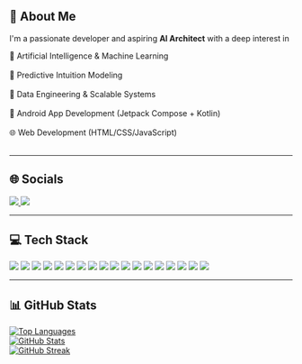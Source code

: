 ## 🚀 About Me

<div align="left">

I'm a passionate developer and aspiring **AI Architect** with a deep interest in

🤖 Artificial Intelligence & Machine Learning<br/><br/>
🧠 Predictive Intuition Modeling<br/><br/>
🧰 Data Engineering & Scalable Systems<br/><br/>
📱 Android App Development (Jetpack Compose + Kotlin)<br/><br/>
🌐 Web Development (HTML/CSS/JavaScript)<br/><br/>

---

## 🌐 Socials

<a href="https://www.linkedin.com/in/jacobkirbyarchitect/">
  <img src="https://img.shields.io/badge/LinkedIn-%230077B5.svg?logo=linkedin&logoColor=white" />
</a>
<a href="https://codepen.io/yuv2222">
  <img src="https://img.shields.io/badge/Codepen-000000?logo=codepen&logoColor=white" />
</a>

---

## 💻 Tech Stack

<img src="https://img.shields.io/badge/python-3670A0?style=for-the-badge&logo=python&logoColor=ffdd54"/>
<img src="https://img.shields.io/badge/javascript-%23323330.svg?style=for-the-badge&logo=javascript&logoColor=%23F7DF1E"/>
<img src="https://img.shields.io/badge/mysql-4479A1.svg?style=for-the-badge&logo=mysql&logoColor=white"/>
<img src="https://img.shields.io/badge/tailwindcss-%2338B2AC.svg?style=for-the-badge&logo=tailwind-css&logoColor=white"/>
<img src="https://img.shields.io/badge/github-%23121011.svg?style=for-the-badge&logo=github&logoColor=white"/>
<img src="https://img.shields.io/badge/git-%23F05033.svg?style=for-the-badge&logo=git&logoColor=white"/>
<img src="https://img.shields.io/badge/glitch-%233333FF.svg?style=for-the-badge&logo=glitch&logoColor=white"/>
<img src="https://img.shields.io/badge/node.js-6DA55F?style=for-the-badge&logo=node.js&logoColor=white"/>
<img src="https://img.shields.io/badge/react-%2320232a.svg?style=for-the-badge&logo=react&logoColor=%2361DAFB"/>
<img src="https://img.shields.io/badge/vite-%23646CFF.svg?style=for-the-badge&logo=vite&logoColor=white"/>
<img src="https://img.shields.io/badge/WordPress-%23117AC9.svg?style=for-the-badge&logo=WordPress&logoColor=white"/>
<img src="https://img.shields.io/badge/WebGL-990000?logo=webgl&logoColor=white&style=for-the-badge"/>
<img src="https://img.shields.io/badge/PyTorch-%23EE4C2C.svg?style=for-the-badge&logo=PyTorch&logoColor=white"/>
<img src="https://img.shields.io/badge/TensorFlow-%23FF6F00.svg?style=for-the-badge&logo=TensorFlow&logoColor=white"/>
<img src="https://img.shields.io/badge/numpy-%23013243.svg?style=for-the-badge&logo=numpy&logoColor=white"/>
<img src="https://img.shields.io/badge/gitpod-f06611.svg?style=for-the-badge&logo=gitpod&logoColor=white"/>
<img src="https://img.shields.io/badge/gitlab-%23181717.svg?style=for-the-badge&logo=gitlab&logoColor=white"/>
<img src="https://img.shields.io/badge/Babel-F9DC3e?style=for-the-badge&logo=babel&logoColor=black"/>

---

## 📊 GitHub Stats

<a href="https://github.com/yuv2222">
  <img src="https://github-readme-stats.vercel.app/api/top-langs/?username=yuv2222&theme=one_dark_pro&hide_border=false&include_all_commits=false&count_private=false&layout=compact" alt="Top Languages"/>
</a>
<br/>

<a href="https://github.com/yuv2222">
  <img src="https://github-readme-stats.vercel.app/api?username=yuv2222&theme=one_dark_pro&hide_border=false&include_all_commits=false&count_private=false" alt="GitHub Stats"/>
</a>
<br/>

<a href="https://github.com/yuv2222">
  <img src="https://nirzak-streak-stats.vercel.app/?user=yuv2222&theme=one_dark_pro&hide_border=false" alt="GitHub Streak"/>
</a>

</div>

